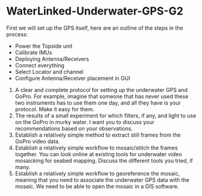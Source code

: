 # WaterLinked-Underwater-GPS-G2

First we will set up the GPS itself, here are an outline of the steps in the process:
* Power the Topside unit
* Calibrate IMUs
* Deploying Antenna/Receivers
* Connect everything
* Select Locator and channel
* Configure Antenna/Receiver placement in GUI

1. A clear and complete protocol for setting up the underwater GPS and GoPro. For example, imagine that someone that has never used these two instruments has to use them one day, and all they have is your protocol. Make it easy for them.
2. The results of a small experiment for which filters, if any, and light to use on the GoPro in murky water. I want you to discuss your recommendations based on your observations.
3. Establish a relatively simple method to extract still frames from the GoPro video data.
4. Establish a relatively simple workflow to mosaic/stitch the frames together. You can look online at existing tools for underwater video mosaicking for seabed mapping. Discuss the different tools you tried, if many.
5. Establish a relatively simple workflow to georeference the mosaic, meaning that you need to associate the underwater GPS data with the mosaic. We need to be able to open the mosaic in a GIS software.
